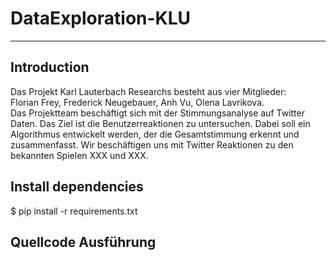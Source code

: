 # DataExploration-KLU
***
## Introduction
Das Projekt Karl Lauterbach Researchs besteht aus vier Mitglieder: <br/>
Florian Frey, Frederick Neugebauer, Anh Vu, Olena Lavrikova.<br/>
Das Projektteam beschäftigt sich mit der Stimmungsanalyse auf Twitter Daten. Das Ziel ist die Benutzerreaktionen zu untersuchen. 
Dabei soll ein Algorithmus entwickelt werden, der die Gesamtstimmung erkennt und zusammenfasst. Wir beschäftigen uns mit Twitter Reaktionen zu den bekannten Spielen XXX und XXX.  

## Install dependencies

$ pip install -r requirements.txt


## Quellcode Ausführung
